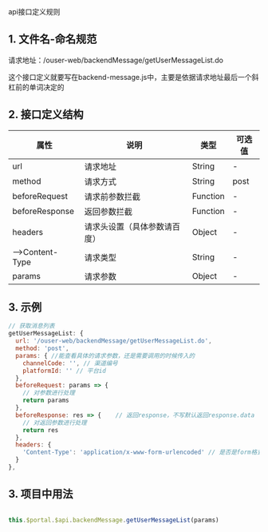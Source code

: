 api接口定义规则

## 1. 文件名-命名规范

请求地址：/ouser-web/backendMessage/getUserMessageList.do

这个接口定义就要写在backend-message.js中，主要是依据请求地址最后一个斜杠前的单词决定的

## 2. 接口定义结构

| 属性                         | 说明               |  类型      | 可选值      |
| -------------- | ------------------ |------------------ |-----------    |
| url                 | 请求地址   | String   |  -    |
| method                 | 请求方式   | String   |   post | get   |
| beforeRequest          | 请求前参数拦截   | Function   |   -   |
| beforeResponse          | 返回参数拦截   | Function   |  -    |
| headers               | 请求头设置（具体参数请百度）   | Object   |  -    |
|  -->Content-Type               | 请求类型   | String   |  -    |
| params          | 请求参数   | Object   |  -    |

## 3. 示例

```js
// 获取消息列表
getUserMessageList: {
  url: '/ouser-web/backendMessage/getUserMessageList.do',
  method: 'post',
  params: { //能查看具体的请求参数，还是需要调用的时候传入的
    channelCode: '', // 渠道编号
    platformId: '' // 平台id
  },
  beforeRequest: params => {
    // 对参数进行处理
    return params
  },
  beforeResponse: res => {    // 返回response，不写默认返回response.data
    // 对返回参数进行处理
    return res
  }, 
  headers: {
    'Content-Type': 'application/x-www-form-urlencoded' // 是否是form格式
  }
},
```

## 3. 项目中用法

```js

this.$portal.$api.backendMessage.getUserMessageList(params)

```